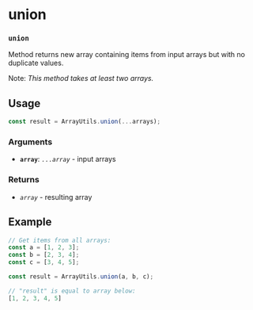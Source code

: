 union
=====

### `union`

Method returns new array containing items from input arrays but with no duplicate values.

Note: *This method takes at least two arrays.*


Usage
-----

```js
const result = ArrayUtils.union(...arrays);
```


### Arguments

* **`array`**: *`...array`* - input arrays


### Returns

* *`array`* - resulting array


Example
-------

```js
// Get items from all arrays:
const a = [1, 2, 3];
const b = [2, 3, 4];
const c = [3, 4, 5];

const result = ArrayUtils.union(a, b, c);

// "result" is equal to array below:
[1, 2, 3, 4, 5]
```
